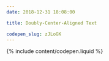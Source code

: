 ```yaml
---
date: 2018-12-31 18:08:00

title: Doubly-Center-Aligned Text

codepen_slug: zJLoGK
---
```


{% include content/codepen.liquid %}
